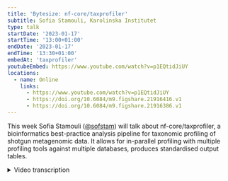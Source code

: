 ```yaml
---
title: 'Bytesize: nf-core/taxprofiler'
subtitle: Sofia Stamouli, Karolinska Institutet
type: talk
startDate: '2023-01-17'
startTime: '13:00+01:00'
endDate: '2023-01-17'
endTime: '13:30+01:00'
embedAt: 'taxprofiler'
youtubeEmbed: https://www.youtube.com/watch?v=p1EQtidJiUY
locations:
  - name: Online
    links:
      - https://www.youtube.com/watch?v=p1EQtidJiUY
      - https://doi.org/10.6084/m9.figshare.21916416.v1
      - https://doi.org/10.6084/m9.figshare.21916386.v1
---
```


This week Sofia Stamouli ([@sofstam](https://github.com/sofstam)) will talk about nf-core/taxprofiler, a bioinformatics best-practice analysis pipeline for taxonomic profiling of shotgun metagenomic data. It allows for in-parallel profiling with multiple profiling tools against multiple databases, produces standardised output tables.

<details markdown="1"><summary>Video transcription</summary>

:::note
The content has been edited to make it reader-friendly
:::

[0:01](https://www.youtube.com/watch?v=p1EQtidJiUY&t=1)
(host) Hello, everyone, and welcome to the first bytesize talk of 2023, and I'm very, very happy to have Sofia Stamouli present today a new pipeline called nf-core/taxprofiler, which is soon to be released, I've heard. Off to you, Sofia.

[0:23](https://www.youtube.com/watch?v=p1EQtidJiUY&t=23)
Hello, everyone. I'm going to talk about nf-core/taxprofiler, which is using the GitHub description "a bioinformatics best practice analysis pipeline for taxonomic classification and profiling of shotgun metagenomic data". In the talk today, I will briefly introduce what is shotgun metagenomics and how the development of tax-profiler started. I will give an overview of the nf-core/taxprofiler pipeline and how you can use and run the pipeline, as well as our upcoming development plans.

[1:07](https://www.youtube.com/watch?v=p1EQtidJiUY&t=67)
To start with, what is shotgun metagenomics sequencing? I borrowed the description from Quince's paper from 2017 that describes shotgun metagenomic sequencing as the untargeted sequencing of all microbial genomes present in a sample. It allows for the determination of the taxonomic diversity in a sample. We may be looking at bacteria, viruses, fungi, archaea, or a combination of those, that are present in a sample. The development started in February 2022 by James Fellows Yates and Moritz Beber. We at Karolinska Institute joined during the online hackathon in March.

[2:00](https://www.youtube.com/watch?v=p1EQtidJiUY&t=120)
With that, I would like to mention that this is really a community-based development. There are a few nf-core pipelines, like eager and mag, that support some sort of taxonomic classification. But they only support one classifier. Each classifier is tailored for specific purposes, each one has its own custom output format. There was really a need to have a pipeline that would support taxonomic classification and profiling of metagenomic reads using both, multiple tools and multiple databases. There are at the moment a few examples of how you can use nf-core/taxprofiler. Some of those different contexts is pathogen detection in clinical metagenomics. One can use it for a comparative microbiome diversity analysis as well as detection of food DNA from enzyme microbiome samples. But of course, they are not only limited to those.

[3:15](https://www.youtube.com/watch?v=p1EQtidJiUY&t=195)
This is the overview of how the pipeline looks like. I will go into more details in the next slides. To start with, it supports both short reads and long reads. The first step is the sequencing quality control. Right now, FastQC is used as a default. But during hackathon in October in Barcelona, falco has been added as a drop-in replacement, which supposedly is an improvement especially for long reads. The user can choose between either FastQC or falco. Next we have the pre-processing steps. All of those are optional and up to the needs of the user. We have dedicated tools for each sequencing technology. The first step is the adapter removal where fastp and AdapterRemoval is supported for short reads and Porechop for long reads. Then taxprofiler allows for removal of low complexity reads with BBDuk and PRINSEQ++ for short reads and Filtlong for long reads. The user can also choose to remove the host reads using bowtie2 aligner for short reads and minimap2 for long reads. As the last step of those pre-processing steps, taxprofiler allows for concatenation of multiple FastQ runs or libraries of a sample.

[5:08](https://www.youtube.com/watch?v=p1EQtidJiUY&t=308)
The last step of taxprofiler is, of course, taxonomic classification. Right now we support nine classifiers/profilers with kraken2 being paired with Bracken, KrakenUnique, MetaPhlAn3, MALT, DIAMOND, Centrifuge, Kaiju, and mOTUs. Each profiler can be executed with multiple databases. It's with their own settings. Each profiler has its own output. Because each profile classifier has its own output format, taxprofiler supports standardized and aggregated taxon count tables with the help of taxpasta, that is a Python package and with Moritz Beber is leading the development. It stands for taxonomic profile aggregation and standardization. I added the link to the GitHub repository.

[6:23](https://www.youtube.com/watch?v=p1EQtidJiUY&t=)
In this slide, I'm going to talk about how taxpasta works. Here you can see an example of how the output of the kraken2 classifier looks like. It has six columns: the percentage of reads covered, the number of reads covered, the number of reads assigned; This column here describes the taxonomic level, this one describes NCBI's taxonomy ID, and this is the scientific name of each taxon. This is how the output from the Kaiju classifier looks like. It has five columns, it also has header and it is very different from kraken2. This is the case for all the different classifiers. With taxpasta, we are really able to have a standardized output format for each classifier. The output format looks like this. It has two columns. The first one describes the taxonomy ID, and this column describes the read counts.

[7:38](https://www.youtube.com/watch?v=p1EQtidJiUY&t=)
About how to run the pipeline, one would need two input sample sheets: one describing the FASTQ files and one describing the databases. This is how format of the sample sheet that describes the FASTQ files should looks like. The first column should describe a unique sample name. The user can add a run accession, and should describe the name of the sequencing platform, as well as the path to the FASTQ files. Regarding the sample sheet describing the databases, this is how it looks like. It is four columns. In the first column one should give the name of the classification tool. Here is a unique name, based on the database. In this column, the user can specify the parameters that they would like to use. The fourth column describes the path to each database. About `TOOL1` and `TOOL2` (the argument here), those can be replaced by its classifier or profiler that is desired by the user. The last argument, the `perform_step`, this can be replaced by pre-processing or post-processing steps.

[9:26](https://www.youtube.com/watch?v=p1EQtidJiUY&t=566)
About our future plans, we would like to support more taxonomic classifiers, particularly for long reads. We would like to add an assignment validation step by aligning matched reads to identify the genomes, and we would like to add the workflow for database construction. But before we go on with the implementation of those plans, please stay tuned for the first release in January. With that, I would like to thank James Fellows Yates in Germany and Moritz Beber in Denmark, as well as my colleagues here in Sweden: Tanja Normark, Mahwash Jamy, Lauri Mesilaakso, and of course all the collaborators that contributed with different classifiers and issues in taxprofiler. If you have any questions, please reach out to our Slack channel with the hashtag taxprofiler, and that's it. I'm happy to answer any questions.

[10:43](https://www.youtube.com/watch?v=p1EQtidJiUY&t=643)
(host) Thank you very much, Sofia. Are there now any questions in the audience? You can either write your questions in the chat, or you can unmute yourself. I allowed that now for anyone. If there are no questions at the moment, I actually have a question.

(question) I was wondering why there are so many of these profilers, because, I mean, if there was one that actually would work properly, then you would only need that one.

(answer) The metagenomics field is very broad, and with those classifiers, they're based on different algorithms, and they cover different needs.

(question cont.) The final output that you have now, is that an average of what the different ones detect, or?

(answer cont.) We have a different output for each classifier, and we have, with the help of taxpasta, we are able to have a standardized output for each of those classifiers.

(question cont.) Okay, but you will get a separate output for each classifier?

(answer cont.) Yes. At the moment, yeah.

[12:08](https://www.youtube.com/watch?v=p1EQtidJiUY&t=728)
(question) Then we have here questions in the chat. One is from Juan. Do you have to download the databases manually?

(answer) Yes. We do not support it right now. It's in our future plans, maybe to add a workflow for database construction, but the user has to do it by themselves right now.

[12:29](https://www.youtube.com/watch?v=p1EQtidJiUY&t=749)
(comment) Then a comment from James. I guess it is for the profiler question I had. He says it's also a fun problem for computer scientists. Thank you.

[12:42](https://www.youtube.com/watch?v=p1EQtidJiUY&t=762)
(host) Are there any more questions? It doesn't seem to be like. If there are questions later on, you can always reach out, as you mentioned, in the Slack channel for taxprofiler, or also in the bytesize channel. Otherwise, I would like to thank Sofia again for this great talk, and of course, also, the Chan Zuckerberg Initiative for funding these talks. Thank you very much, everyone, and I hope to see you next week.

</details>
